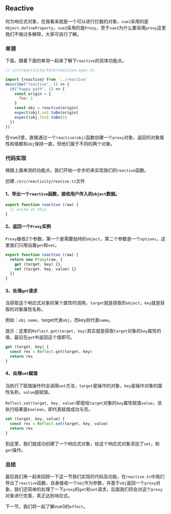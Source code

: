 ## Reactive

何为响应式对象，在我看来就是一个可以进行拦截的对象，`vue2`采用的是`Object.defineProperty`，`vue3`采用的是`Proxy`，至于`vue3`为什么要采用`proxy`这里我们不做过多解释，大家可自行了解。

### 单测

下面，跟着下面的单测一起来了解下`reactive`的具体功能点。

``` javascript
// src/reactivity/test/reactive.spec.ts

import {reactive} from '../reactive'
describe("reactive", () => {
  it("happy path", () => {
    const origin = {
      foo: 1
    }
    const obj = reactive(origin)
    expect(obj).not.toBe(origin)
    expect(obj.foo).toBe(1)
  })
})
```

在vue3里，直接通过一个`reactive(obj)`函数创建一个`proxy`对象，返回的对象属性和值都和`obj`保持一直，但他们属于不同的两个对象。

### 代码实现

根据上面单测的功能点，我们开始一步步的来实现我们的`reactive`函数。

创建`./src/reactivity/reative.ts`文件

#### 1、导出一个`reactive`函数，接收用户传入的`object`数据。

``` javascript
export function reactive (raw) {
  // write at this
}
```
#### 2、返回一个`Proxy`实例

`Proxy`接收2个参数，第一个是需要劫持的`object`，第二个参数是一个`options`，这里我们只用设置`get`和`set`。

``` javascript
export function reactive (raw) {
  return new Proxy(raw, {
    get (target, key) {},
    set (target, key, value) {}
  })
}
```
#### 3、处理`get`请求

当获取这个响应式对象的某个属性时调用，`target`就是获取的`object`，`key`就是获取的对象属性名称。

例如：`obj.name`，target代表`obj`，而key则代表`name`。

提示：这里的`Reflect.get(target, key)`其实就是获取`target`对象的`key`属性的值，最后在`get`中返回这个值即可。

``` javascript
get (target, key) {
  const res = Reflect.get(target, key)
  return res
}
```

#### 4、处理`set`赋值

当执行了赋值操作时会调用`set`方法，`target`是操作的对象，`key`是操作对象的属性名称，`value`是赋值。

`Reflect.set(target, key, value)`即是给`target`对象的`key`属性赋值`value`，该执行结果是`boolean`，即代表赋值成功与否。

``` javascript
set (target, key, value) {
  const res = Reflect.set(target, key, value)
  return res
}
```

到这里，我们就成功创建了一个响应式对象，给这个响应式对象添加了`set`，和`get`操作。


### 总结

最后我们再一起来回顾一下这一节我们实现的代码及功能，在`reactive.ts`中我们导出了`reactive`函数，自身接收一个`obj`作为参数，并基于`obj`返回一个`proxy`对象，我们还简单的处理了一下`proxy`的`get`和`set`请求，后面我们将会对这个`proxy`对象进行完善，真正达到响应式。

下一节，我们将一起了解vue3的`effect`。